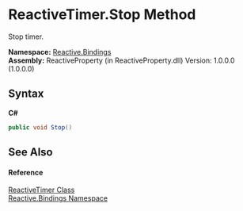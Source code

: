 # ReactiveTimer.Stop Method 
 

Stop timer.

**Namespace:**&nbsp;<a href="c3971206-685a-088e-bb60-d89f59135b99">Reactive.Bindings</a><br />**Assembly:**&nbsp;ReactiveProperty (in ReactiveProperty.dll) Version: 1.0.0.0 (1.0.0.0)

## Syntax

**C#**<br />
``` C#
public void Stop()
```


## See Also


#### Reference
<a href="b721b72c-738d-ae36-d329-7e88e86cd21b">ReactiveTimer Class</a><br /><a href="c3971206-685a-088e-bb60-d89f59135b99">Reactive.Bindings Namespace</a><br />